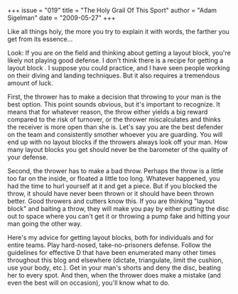 +++
issue = "019"
title = "The Holy Grail Of This Sport"
author = "Adam Sigelman"
date = "2009-05-27"
+++

Like all things holy, the more you try to explain it with words, the farther
you get from its essence...  
  
Look: If you are on the field and thinking about getting a layout block,
you're likely not playing good defense. I don't think there is a recipe for
getting a layout block . I suppose you could practice, and I have seen people
working on their diving and landing techniques. But it also requires a
tremendous amount of luck.  
  
First, the thrower has to make a decision that throwing to your man is the
best option. This point sounds obvious, but it's important to recognize. It
means that for whatever reason, the throw either yields a big reward compared
to the risk of turnover, or the thrower miscalculates and thinks the receiver
is more open than she is. Let's say you are the best defender on the team and
consistently smother whoever you are guarding. You will end up with no layout
blocks if the throwers always look off your man. How many layout blocks you
get should never be the barometer of the quality of your defense.  
  
Second, the thrower has to make a bad throw. Perhaps the throw is a little too
far on the inside, or floated a little too long. Whatever happened, you had
the time to hurl yourself at it and get a piece. But if you blocked the throw,
it should have never been thrown or it should have been thrown better. Good
throwers and cutters know this. If you are thinking "layout block" and baiting
a throw, they will make you pay by either putting the disc out to space where
you can't get it or throwing a pump fake and hitting your man going the other
way.  
  
Here's my advice for getting layout blocks, both for individuals and for
entire teams. Play hard-nosed, take-no-prisoners defense. Follow the
guidelines for effective D that have been enumerated many other times
throughout this blog and elsewhere (dictate, triangulate, limit the cushion,
use your body, etc.). Get in your man's shorts and deny the disc, beating her
to every spot. And then, when the thrower does make a mistake (and even the
best will on occasion), you'll know what to do.
